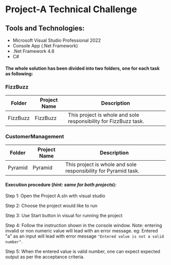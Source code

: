 # Project-A Technical Challenge

## Tools and Technologies:
- Microsoft Visual Studio Professional 2022
- Console App (.Net Framework)
- .Net Framework 4.8
- C#


#### The whole solution has been divided into two folders, one for each task as following: 

### FizzBuzz

| Folder | Project Name | Description | 
| ------ | ------ | ------ |
| FizzBuzz | FizzBuzz| This project is whole and sole responsibility for FizzBuzz task. |


### CustomerManagement 

| Folder | Project Name | Description |
| ------ | ------ | ------ |
| Pyramid | Pyramid| This project is whole and sole responsibility for Pyramid task. |


#### Execution procedure (_hint: same for both projects_):

Step 1: Open the Project A.sln with visual studio

Step 2: Choose the project would like to run 

Step 3: Use Start button in visual for running the project

Step 4: Follow the instruction shown in the console window. Note: entering invalid or non numeric value will lead with an error message. eg: Entered "a" as an input will lead with error message `"Entered value is not a valid number"`.

Step 5: When the entered value is valid number, one can expect expected output as per the acceptance criteria.
